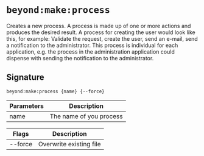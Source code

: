 # `beyond:make:process`
Creates a new process. A process is made up of one or more actions and produces the desired 
result. A process for creating the user would look like this, for example: Validate the request, 
create the user, send an e-mail, send a notification to the administrator. This process is 
individual for each application, e.g. the process in the administration application could 
dispense with sending the notification to the administrator.

## Signature 
`beyond:make:process {name} {--force}`

| Parameters | Description             |
|------------|-------------------------|
| name       | The name of you process |

| Flags   | Description             |
|---------|-------------------------|
| --force | Overwrite existing file |
